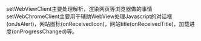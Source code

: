 setWebViewClient主要处理解析，渲染网页等浏览器做的事情
setWebChromeClient主要用于辅助WebView处理Javascript的对话框(onJsAlert)，网站图标(onReceivedIcon)，网站title(onReceivedTitle)，加载进度(onProgressChanged)等。
